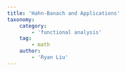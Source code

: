 ```yaml
---
title: 'Hahn-Banach and Applications'
taxonomy:
    category:
        - 'functional analysis'
    tag:
        - math
    author:
        - 'Ryan Liu'
---
```


